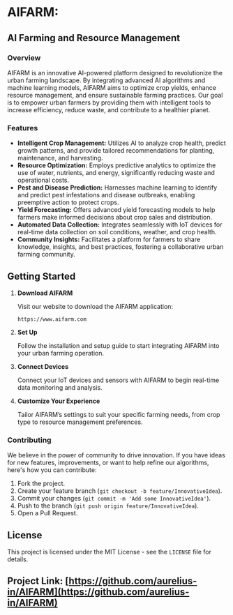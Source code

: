 # AIFARM: 
## AI Farming and Resource Management

### Overview
AIFARM is an innovative AI-powered platform designed to revolutionize the urban farming landscape. By integrating advanced AI algorithms and machine learning models, AIFARM aims to optimize crop yields, enhance resource management, and ensure sustainable farming practices. Our goal is to empower urban farmers by providing them with intelligent tools to increase efficiency, reduce waste, and contribute to a healthier planet.

### Features

- **Intelligent Crop Management:** Utilizes AI to analyze crop health, predict growth patterns, and provide tailored recommendations for planting, maintenance, and harvesting.
- **Resource Optimization:** Employs predictive analytics to optimize the use of water, nutrients, and energy, significantly reducing waste and operational costs.
- **Pest and Disease Prediction:** Harnesses machine learning to identify and predict pest infestations and disease outbreaks, enabling preemptive action to protect crops.
- **Yield Forecasting:** Offers advanced yield forecasting models to help farmers make informed decisions about crop sales and distribution.
- **Automated Data Collection:** Integrates seamlessly with IoT devices for real-time data collection on soil conditions, weather, and crop health.
- **Community Insights:** Facilitates a platform for farmers to share knowledge, insights, and best practices, fostering a collaborative urban farming community.

## Getting Started

1. **Download AIFARM**

    Visit our website to download the AIFARM application:
    ```
    https://www.aifarm.com
    ```

2. **Set Up**

    Follow the installation and setup guide to start integrating AIFARM into your urban farming operation.

3. **Connect Devices**

    Connect your IoT devices and sensors with AIFARM to begin real-time data monitoring and analysis.

4. **Customize Your Experience**

    Tailor AIFARM’s settings to suit your specific farming needs, from crop type to resource management preferences.

### Contributing

We believe in the power of community to drive innovation. If you have ideas for new features, improvements, or want to help refine our algorithms, here's how you can contribute:

1. Fork the project.
2. Create your feature branch (`git checkout -b feature/InnovativeIdea`).
3. Commit your changes (`git commit -m 'Add some InnovativeIdea'`).
4. Push to the branch (`git push origin feature/InnovativeIdea`).
5. Open a Pull Request.

## License

This project is licensed under the MIT License - see the `LICENSE` file for details.

## Project Link: [https://github.com/aurelius-in/AIFARM](https://github.com/aurelius-in/AIFARM)

